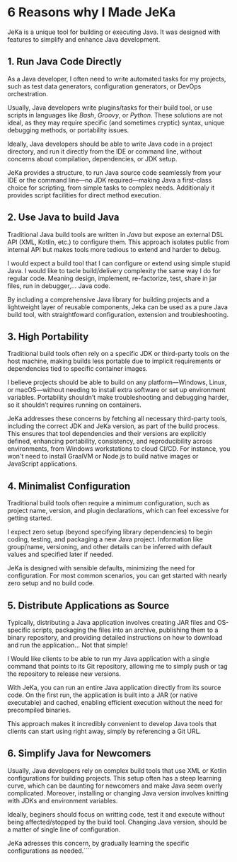 # 6 Reasons why I Made JeKa

JeKa is a unique tool for building or executing Java. It was designed with features to simplify and enhance Java development.

## 1. Run Java Code Directly
As a Java developer, I often need to write automated tasks for my projects, such as test data generators, configuration generators, or DevOps orchestration.

Usually, Java developers write plugins/tasks for their build tool, or use scripts in languages like *Bash*, *Groovy*, or *Python*. These solutions are not ideal, as they may require specific (and sometimes cryptic) syntax, unique debugging methods, or portability issues.

Ideally, Java developers should be able to write Java code in a project directory, and run it directly from the IDE or command line, without concerns about compilation, dependencies, or JDK setup.

JeKa provides a structure, to run Java source code seamlessly from your IDE or the command line—no JDK required—making Java a first-class choice for scripting, from simple tasks to complex needs. Additionaly it provides script facilities for direct method execution.

## 2. Use Java to build Java
Traditional Java build tools are written in *Java* but expose an external DSL API (XML, Kotlin, etc.) to configure them. This approach isolates public from internal API but makes tools more tedious to extend and harder to debug.

I would expect a build tool that I can configure or extend using simple stupid Java. I would like to tacle build/delivery complexity the same 
way I do for regular code. Meaning design, implement, re-factorize, test, share in jar files, run in debugger,... Java code.

By including a comprehensive Java library for building projects and a lightweight layer of reusable components, Jeka can be used as a pure Java build tool,
with straightfoward configuration, extension and troubleshooting.


## 3. High Portability
Traditional build tools often rely on a specific JDK or third-party tools on the host machine, making builds less portable due to implicit requirements or dependencies tied to specific container images.

I believe projects should be able to build on any platform—Windows, Linux, or macOS—without needing to install extra software or set up environment variables. Portability shouldn’t make troubleshooting and debugging harder, so it shouldn’t requires running on containers.

JeKa addresses these concerns by fetching all necessary third-party tools, including the correct JDK and JeKa version, as part of the build process. This ensures that tool dependencies and their versions are explicitly defined, enhancing portability, consistency, and reproducibility across environments, from Windows workstations to cloud CI/CD. 
For instance, you won't need to install GraalVM or Node.js to build native images or JavaScript applications.

## 4. Minimalist Configuration
Traditional build tools often require a minimum configuration, such as project name, version, and plugin declarations, which can feel excessive for getting started.

I expect zero setup (beyond specifying library dependencies) to begin coding, testing, and packaging a new Java project. Information like group/name, versioning, and other details can be inferred with default values and specified later if needed.

JeKa is designed with sensible defaults, minimizing the need for configuration. For most common scenarios, you can get started with nearly zero setup and no build code.

## 5. Distribute Applications as Source

Typically, distributing a Java application involves creating JAR files and OS-specific scripts, packaging the files into an archive, publishing them to a binary repository, and providing detailed instructions on how to download and run the application... Not that simple!

I Would like clients to be able to run my Java application with a single command that points to its Git repository, allowing me to simply push or tag the repository to release new versions.

With JeKa, you can run an entire Java application directly from its source code. On the first run, the application is built into a JAR (or native executable) and cached, enabling efficient execution without the need for precompiled binaries.

This approach makes it incredibly convenient to develop Java tools that clients can start using right away, simply by referencing a Git URL.


## 6. Simplify Java for Newcomers
Usually, Java developers rely on complex build tools that use XML or Kotlin configurations for building projects. This setup often has a steep learning curve, which can be daunting for newcomers and make Java seem overly complicated. Moreover, installing or changing Java version involves knitting with JDKs and environment variables.

Ideally, beginers should focus on writting code, test it and execute without being affected/stopped by the build tool. Changing Java version, should 
be a matter of single line of configuration.

JeKa adresses this concern, by gradually learning the specific configurations as needed.````


